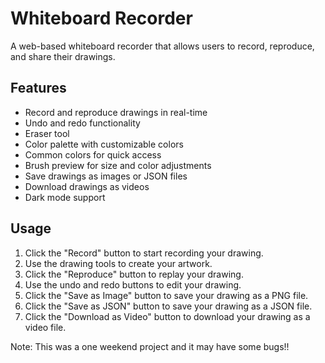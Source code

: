 # **Whiteboard Recorder**

A web-based whiteboard recorder that allows users to record, reproduce, and share their drawings.

## **Features**

- Record and reproduce drawings in real-time
- Undo and redo functionality
- Eraser tool
- Color palette with customizable colors
- Common colors for quick access
- Brush preview for size and color adjustments
- Save drawings as images or JSON files
- Download drawings as videos
- Dark mode support

## **Usage**

1. Click the "Record" button to start recording your drawing.
2. Use the drawing tools to create your artwork.
3. Click the "Reproduce" button to replay your drawing.
4. Use the undo and redo buttons to edit your drawing.
5. Click the "Save as Image" button to save your drawing as a PNG file.
6. Click the "Save as JSON" button to save your drawing as a JSON file.
7. Click the "Download as Video" button to download your drawing as a video file.

Note: This was a one weekend project and it may have some bugs!!
